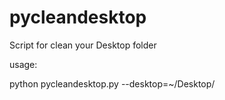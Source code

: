 pycleandesktop
==============

Script for clean your Desktop folder

usage:

python pycleandesktop.py --desktop=~/Desktop/
